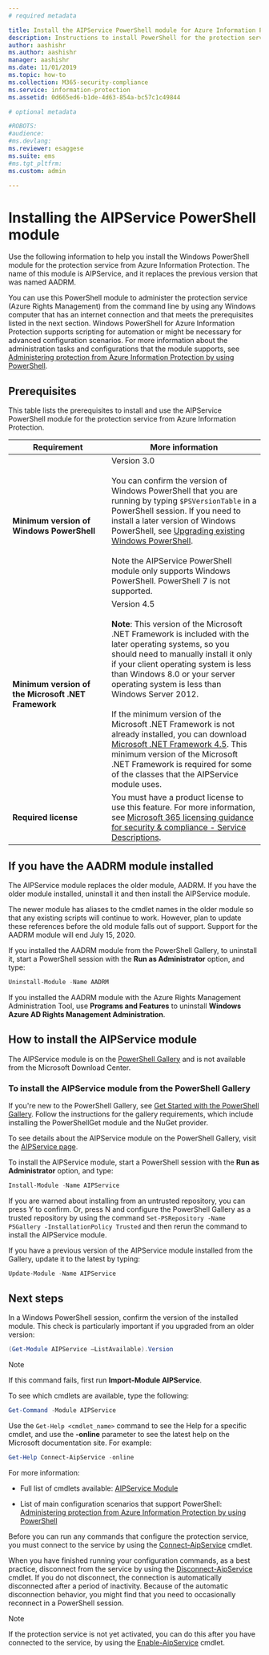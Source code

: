 ```yaml
---
# required metadata

title: Install the AIPService PowerShell module for Azure Information Protection
description: Instructions to install PowerShell for the protection service from Azure Information Protection. The name of this module is AIPService.
author: aashishr
ms.author: aashishr
manager: aashishr
ms.date: 11/01/2019
ms.topic: how-to
ms.collection: M365-security-compliance
ms.service: information-protection
ms.assetid: 0d665ed6-b1de-4d63-854a-bc57c1c49844

# optional metadata

#ROBOTS:
#audience:
#ms.devlang:
ms.reviewer: esaggese
ms.suite: ems
#ms.tgt_pltfrm:
ms.custom: admin

---
```


# Installing the AIPService PowerShell module



Use the following information to help you install the Windows PowerShell module for the protection service from Azure Information Protection. The name of this module is AIPService, and it replaces the previous version that was named AADRM.

You can use this PowerShell module to administer the protection service (Azure Rights Management) from the command line by using any Windows computer that has an internet connection and that meets the prerequisites listed in the next section. Windows PowerShell for Azure Information Protection supports scripting for automation or might be necessary for advanced configuration scenarios. For more information about the administration tasks and configurations that the module supports, see [Administering protection from Azure Information Protection by using PowerShell](administer-powershell.md).

## Prerequisites

This table lists the prerequisites to install and use the AIPService PowerShell module for the protection service from Azure Information Protection.

|Requirement|More information|
|---------------|--------------------|
|**Minimum version of Windows PowerShell**|Version 3.0 <br><br>You can confirm the version of Windows PowerShell that you are running by typing `$PSVersionTable` in a PowerShell session. If you need to install a later version of Windows PowerShell, see [Upgrading existing Windows PowerShell](/powershell/scripting/install/microsoft-update-faq). <br><br> Note the AIPService PowerShell module only supports Windows PowerShell. PowerShell 7 is not supported.|
|**Minimum version of the Microsoft .NET Framework**|Version 4.5<br /><br>**Note**: This version of the Microsoft .NET Framework is included with the later operating systems, so you should  need to manually install it only if your client operating system is less than Windows 8.0 or your server operating system is less than Windows Server 2012. <br><br>If the minimum version of the  Microsoft .NET Framework is not already installed, you can download [Microsoft .NET Framework 4.5](https://www.microsoft.com/download/details.aspx?id=30653). This minimum version of the Microsoft .NET Framework is required for some of the classes that the AIPService module uses.|
|**Required license** | You must have a product license to use this feature. For more information, see [Microsoft 365 licensing guidance for security & compliance - Service Descriptions](/office365/servicedescriptions/microsoft-365-service-descriptions/microsoft-365-tenantlevel-services-licensing-guidance/microsoft-365-security-compliance-licensing-guidance#information-protection). |

## If you have the AADRM module installed

The AIPService module replaces the older module, AADRM. If you have the older module installed, uninstall it and then install the AIPService module.

The newer module has aliases to the cmdlet names in the older module so that any existing scripts will continue to work. However, plan to update these references before the old module falls out of support. Support for the AADRM module will end July 15, 2020.

If you installed the AADRM module from the PowerShell Gallery, to uninstall it, start a PowerShell session with the **Run as Administrator** option, and type:

```PowerShell
Uninstall-Module -Name AADRM
```

If you installed the AADRM module with the Azure Rights Management Administration Tool, use **Programs and Features** to uninstall **Windows Azure AD Rights Management Administration**.

## How to install the AIPService module

The AIPService module is on the [PowerShell Gallery](https://www.powershellgallery.com/) and is not available from the Microsoft Download Center.

### To install the AIPService module from the PowerShell Gallery

If you're new to the PowerShell Gallery, see [Get Started with the PowerShell Gallery](/powershell/scripting/gallery/getting-started). Follow the instructions for the gallery requirements, which include installing the PowerShellGet module and the NuGet provider.

To see details about the AIPService module on the PowerShell Gallery, visit the [AIPService page](https://www.powershellgallery.com/packages/AIPService).

To install the AIPService module, start a PowerShell session with the **Run as Administrator** option, and type:

```PowerShell
Install-Module -Name AIPService
```

If you are warned about installing from an untrusted repository, you can press Y to confirm. Or, press N and configure the PowerShell Gallery as a trusted repository by using the command `Set-PSRepository -Name PSGallery -InstallationPolicy Trusted` and then rerun the command to install the AIPService module.  

If you have a previous version of the AIPService module installed from the Gallery, update it to the latest by typing:

```PowerShell
Update-Module -Name AIPService
```

## Next steps

In a Windows PowerShell session, confirm the version of the installed module. This check is particularly important if you upgraded from an older version:

```PowerShell
(Get-Module AIPService –ListAvailable).Version
```

> [!NOTE]
> If this command fails, first run **Import-Module AIPService**.
> 

To see which cmdlets are available, type the following:

```Powershell
Get-Command -Module AIPService
```

Use the `Get-Help <cmdlet_name>` command to see the Help for a specific cmdlet, and use the **-online** parameter to see the latest help on the Microsoft documentation site. For example:

```PowerShell
Get-Help Connect-AipService -online
```

For more information:

- Full list of cmdlets available: [AIPService Module](/powershell/module/aipservice/)

- List of main configuration scenarios that support PowerShell: [Administering protection from Azure Information Protection by using PowerShell](administer-powershell.md)

Before you can run any commands that configure the protection service, you must connect to the service by using the [Connect-AipService](/powershell/module/aipservice/connect-aipservice) cmdlet.

When you have finished running your configuration commands, as a best practice, disconnect from the service by using the [Disconnect-AipService](/powershell/module/aipservice/disconnect-aipservice) cmdlet. If you do not disconnect, the connection is automatically disconnected after a period of inactivity. Because of the automatic disconnection behavior, you might find that you need to occasionally reconnect in a PowerShell session.

> [!NOTE]
> If the protection service is not yet activated, you can do this after you have connected to the service, by using the [Enable-AipService](/powershell/module/aipservice/enable-aipservice) cmdlet.
